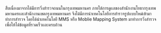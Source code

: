 สืบเนื่องมาจากได้มีการวิ่งสำรวจถนนในกรุงเทพมหานคร ภายใต้การดูเเลของสำนักงานโยธากรุงเทพมหานครเเละสำนักงานเขตกรุงเทพมหานคร 
จึงได้มีการนำเทคโนโลยีการสำรวจรูปเเบบใหม่เข้ามาทำการสำรวจ โดยได้นำเทคโนโลยี MMS หรือ Moblie Mapping System มาทำการวิ่งสำรวจเพื่อให้ได้ข้อมูลที่รวดเร็วเเละครบถ้วน

